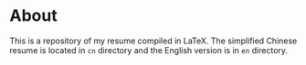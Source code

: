 # About

This is a repository of my resume compiled in LaTeX. The simplified Chinese resume is located in `cn` directory and the English version is in `en` directory.